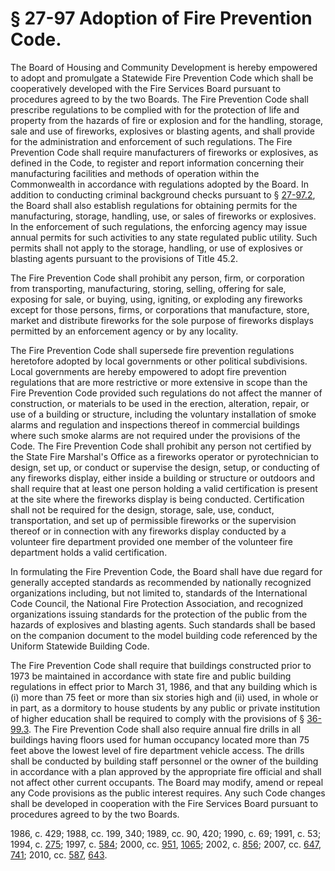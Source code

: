# § 27-97  Adoption of Fire Prevention Code.

<p>The Board of Housing and Community Development is hereby empowered to adopt and promulgate a Statewide Fire Prevention Code which shall be cooperatively developed with the Fire Services Board pursuant to procedures agreed to by the two Boards. The Fire Prevention Code shall prescribe regulations to be complied with for the protection of life and property from the hazards of fire or explosion and for the handling, storage, sale and use of fireworks, explosives or blasting agents, and shall provide for the administration and enforcement of such regulations. The Fire Prevention Code shall require manufacturers of fireworks or explosives, as defined in the Code, to register and report information concerning their manufacturing facilities and methods of operation within the Commonwealth in accordance with regulations adopted by the Board. In addition to conducting criminal background checks pursuant to § <a href='/vacode/27-97.2/'>27-97.2</a>, the Board shall also establish regulations for obtaining permits for the manufacturing, storage, handling, use, or sales of fireworks or explosives. In the enforcement of such regulations, the enforcing agency may issue annual permits for such activities to any state regulated public utility. Such permits shall not apply to the storage, handling, or use of explosives or blasting agents pursuant to the provisions of Title 45.2.</p><p>The Fire Prevention Code shall prohibit any person, firm, or corporation from transporting, manufacturing, storing, selling, offering for sale, exposing for sale, or buying, using, igniting, or exploding any fireworks except for those persons, firms, or corporations that manufacture, store, market and distribute fireworks for the sole purpose of fireworks displays permitted by an enforcement agency or by any locality.</p><p>The Fire Prevention Code shall supersede fire prevention regulations heretofore adopted by local governments or other political subdivisions. Local governments are hereby empowered to adopt fire prevention regulations that are more restrictive or more extensive in scope than the Fire Prevention Code provided such regulations do not affect the manner of construction, or materials to be used in the erection, alteration, repair, or use of a building or structure, including the voluntary installation of smoke alarms and regulation and inspections thereof in commercial buildings where such smoke alarms are not required under the provisions of the Code. The Fire Prevention Code shall prohibit any person not certified by the State Fire Marshal's Office as a fireworks operator or pyrotechnician to design, set up, or conduct or supervise the design, setup, or conducting of any fireworks display, either inside a building or structure or outdoors and shall require that at least one person holding a valid certification is present at the site where the fireworks display is being conducted. Certification shall not be required for the design, storage, sale, use, conduct, transportation, and set up of permissible fireworks or the supervision thereof or in connection with any fireworks display conducted by a volunteer fire department provided one member of the volunteer fire department holds a valid certification.</p><p>In formulating the Fire Prevention Code, the Board shall have due regard for generally accepted standards as recommended by nationally recognized organizations including, but not limited to, standards of the International Code Council, the National Fire Protection Association, and recognized organizations issuing standards for the protection of the public from the hazards of explosives and blasting agents. Such standards shall be based on the companion document to the model building code referenced by the Uniform Statewide Building Code.</p><p>The Fire Prevention Code shall require that buildings constructed prior to 1973 be maintained in accordance with state fire and public building regulations in effect prior to March 31, 1986, and that any building which is (i) more than 75 feet or more than six stories high and (ii) used, in whole or in part, as a dormitory to house students by any public or private institution of higher education shall be required to comply with the provisions of § <a href='/vacode/36-99.3/'>36-99.3</a>. The Fire Prevention Code shall also require annual fire drills in all buildings having floors used for human occupancy located more than 75 feet above the lowest level of fire department vehicle access. The drills shall be conducted by building staff personnel or the owner of the building in accordance with a plan approved by the appropriate fire official and shall not affect other current occupants. The Board may modify, amend or repeal any Code provisions as the public interest requires. Any such Code changes shall be developed in cooperation with the Fire Services Board pursuant to procedures agreed to by the two Boards.</p><p>1986, c. 429; 1988, cc. 199, 340; 1989, cc. 90, 420; 1990, c. 69; 1991, c. 53; 1994, c. <a href='http://lis.virginia.gov/cgi-bin/legp604.exe?941+ful+CHAP0275'>275</a>; 1997, c. <a href='http://lis.virginia.gov/cgi-bin/legp604.exe?971+ful+CHAP0584'>584</a>; 2000, cc. <a href='http://lis.virginia.gov/cgi-bin/legp604.exe?001+ful+CHAP0951'>951</a>, <a href='http://lis.virginia.gov/cgi-bin/legp604.exe?001+ful+CHAP1065'>1065</a>; 2002, c. <a href='http://lis.virginia.gov/cgi-bin/legp604.exe?021+ful+CHAP0856'>856</a>; 2007, cc. <a href='http://lis.virginia.gov/cgi-bin/legp604.exe?071+ful+CHAP0647'>647</a>, <a href='http://lis.virginia.gov/cgi-bin/legp604.exe?071+ful+CHAP0741'>741</a>; 2010, cc. <a href='http://lis.virginia.gov/cgi-bin/legp604.exe?101+ful+CHAP0587'>587</a>, <a href='http://lis.virginia.gov/cgi-bin/legp604.exe?101+ful+CHAP0643'>643</a>.</p>